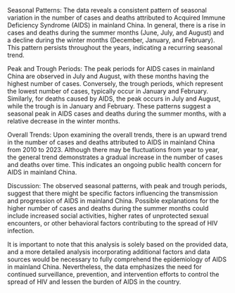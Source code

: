 Seasonal Patterns: The data reveals a consistent pattern of seasonal variation in the number of cases and deaths attributed to Acquired Immune Deficiency Syndrome (AIDS) in mainland China. In general, there is a rise in cases and deaths during the summer months (June, July, and August) and a decline during the winter months (December, January, and February). This pattern persists throughout the years, indicating a recurring seasonal trend.

Peak and Trough Periods: The peak periods for AIDS cases in mainland China are observed in July and August, with these months having the highest number of cases. Conversely, the trough periods, which represent the lowest number of cases, typically occur in January and February. Similarly, for deaths caused by AIDS, the peak occurs in July and August, while the trough is in January and February. These patterns suggest a seasonal peak in AIDS cases and deaths during the summer months, with a relative decrease in the winter months.

Overall Trends: Upon examining the overall trends, there is an upward trend in the number of cases and deaths attributed to AIDS in mainland China from 2010 to 2023. Although there may be fluctuations from year to year, the general trend demonstrates a gradual increase in the number of cases and deaths over time. This indicates an ongoing public health concern for AIDS in mainland China.

Discussion: The observed seasonal patterns, with peak and trough periods, suggest that there might be specific factors influencing the transmission and progression of AIDS in mainland China. Possible explanations for the higher number of cases and deaths during the summer months could include increased social activities, higher rates of unprotected sexual encounters, or other behavioral factors contributing to the spread of HIV infection.

It is important to note that this analysis is solely based on the provided data, and a more detailed analysis incorporating additional factors and data sources would be necessary to fully comprehend the epidemiology of AIDS in mainland China. Nevertheless, the data emphasizes the need for continued surveillance, prevention, and intervention efforts to control the spread of HIV and lessen the burden of AIDS in the country.